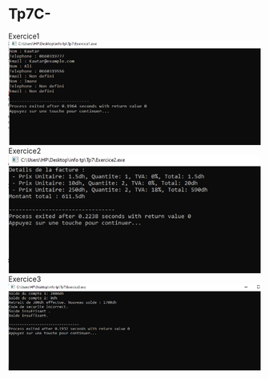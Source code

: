 # Tp7C-
Exercice1
![URL image](https://github.com/fe045001-netizen/Tp7C-/blob/244b47a74c2f1494647894460cfb70252a478cd2/Exercice1.png)
Exercice2
![URL image](https://github.com/fe045001-netizen/Tp7C-/blob/244b47a74c2f1494647894460cfb70252a478cd2/Exercice2.png)
Exercice3
![URL image](https://github.com/fe045001-netizen/Tp7C-/blob/244b47a74c2f1494647894460cfb70252a478cd2/Exercice3.png)
